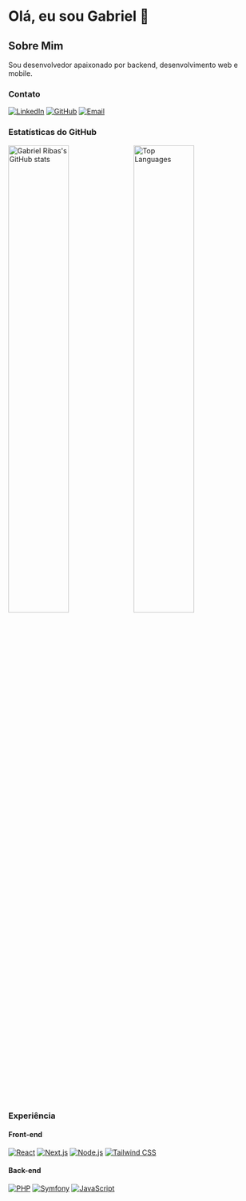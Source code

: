 # Olá, eu sou Gabriel 👋

## Sobre Mim

Sou desenvolvedor apaixonado por backend, desenvolvimento web e mobile.

### Contato

[![LinkedIn](https://img.shields.io/badge/-LinkedIn-0A66C2?style=flat-square&logo=linkedin&logoColor=white)](https://www.linkedin.com/in/gabriel-ribas-3784bb23b/)
[![GitHub](https://img.shields.io/badge/-GitHub-181717?style=flat-square&logo=github&logoColor=white)](https://github.com/gabrielribasdev)
[![Email](https://img.shields.io/badge/-Email-D14836?style=flat-square&logo=gmail&logoColor=white)](mailto:gabrielribaspdev@gmail.com)

### Estatísticas do GitHub

<div>
  <img src="https://github-readme-stats.vercel.app/api?username=gabrielribasdev&show_icons=true&count_private=true&hide_title=true&hide=prs&theme=dark" alt="Gabriel Ribas's GitHub stats" width="49%" />
  <img src="https://github-readme-stats.vercel.app/api/top-langs/?username=gabrielribasdev&layout=compact&theme=dark" alt="Top Languages" width="49%" />
</div>

### Experiência

#### Front-end

[![React](https://img.shields.io/badge/-React-61DAFB?style=flat-square&logo=react&logoColor=white)](https://reactjs.org/)
[![Next.js](https://img.shields.io/badge/-Next.js-000000?style=flat-square&logo=next.js&logoColor=white)](https://nextjs.org/)
[![Node.js](https://img.shields.io/badge/-Node.js-339933?style=flat-square&logo=node.js&logoColor=white)](https://nodejs.org/)
[![Tailwind CSS](https://img.shields.io/badge/-Tailwind%20CSS-06B6D4?style=flat-square&logo=tailwind-css&logoColor=white)](https://tailwindcss.com/)

#### Back-end

[![PHP](https://img.shields.io/badge/-PHP-777BB4?style=flat-square&logo=php&logoColor=white)](https://www.php.net/)
[![Symfony](https://img.shields.io/badge/-Symfony-8c8c8c?style=flat-square&logo=symfony&logoColor=white)](https://symfony.com/)
[![JavaScript](https://img.shields.io/badge/-JavaScript-F7DF1E?style=flat-square&logo=javascript&logoColor=white)](https://developer.mozilla.org/en-US/docs/Web/JavaScript)
